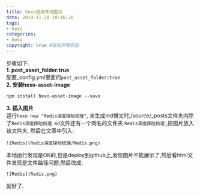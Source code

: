 ```yaml
---
title: hexo使用本地图片
date: 2019-11-28 18:16:20
tags:
- hexo
categories:
- hexo   
copyright: true #版权声明开启        
---
```

步骤如下:  
**1. post_asset_folder:true**  
配置_config.yml里面的``post_asset_folder:true``  
**2. 安装hexo-asset-image**  
```
npm install hexo-asset-image --save
```
**3. 插入图片**  
运行``hexo new "Redis深度探险梳理"``,
来生成md博文时,/source/_posts文件夹内除了``Redis深度探险梳理.md``文件还有一个同名的文件夹 ``Redis深度探险梳理`` ,把图片放入该文件夹,
然后在文章中引入:
```
![Redis](Redis深度探险梳理/Redis.png)
```
本地运行发现是OK的,但是deploy到github上,发现图片不能展示了,然后看html文件发现是文件路径问题,然后改成:
```
![Redis](Redis.png)
```
就好了.
